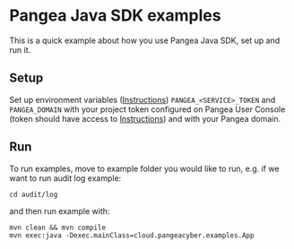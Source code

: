 # Pangea Java SDK examples

This is a quick example about how you use Pangea Java SDK, set up and run it.

## Setup

Set up environment variables ([Instructions](https://pangea.cloud/docs/getting-started/integrate/#set-environment-variables)) `PANGEA_<SERVICE>_TOKEN` and `PANGEA_DOMAIN` with your project token configured on Pangea User Console (token should have access to <service> [Instructions](https://pangea.cloud/docs/getting-started/configure-services/#configure-a-pangea-service)) and with your Pangea domain.


## Run

To run examples, move to example folder you would like to run, e.g. if we want to run audit log example:

```
cd audit/log
```

and then run example with:

```
mvn clean && mvn compile
mvn exec:java -Dexec.mainClass=cloud.pangeacyber.examples.App
```
